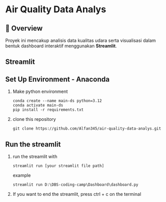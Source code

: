 # Air Quality Data Analys

## 📌 Overview
Proyek ini mencakup analisis data kualitas udara serta visualisasi dalam bentuk dashboard interaktif menggunakan **Streamlit**. 

## Streamlit

## Set Up Environment - Anaconda
1. Make python environment
   ```
   conda create --name main-ds python=3.12
   conda activate main-ds
   pip install -r requirements.txt
   ```
3. clone this repository
   ```
   git clone https://github.com/Alfan345/air-quality-data-analys.git
   ```

## Run the streamlit
1. run the streamlit with
   ```
   streamlit run [your streamlit file path]
   ```
   example
   ```
   streamlit run D:\DBS-coding-camp\Dashboard\dashboard.py
   ```
3. If you want to end the streamlit, press ctrl + c on the terminal
